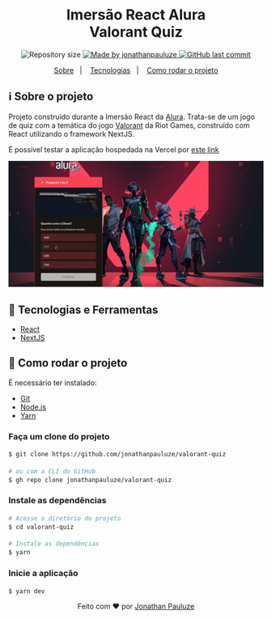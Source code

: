 <h1 align="center">
    Imersão React Alura <br/>
    Valorant Quiz
</h1>

<p align="center">	
  <img alt="Repository size" src="https://img.shields.io/github/repo-size/jonathanpauluze/valorant-quiz">
	
  <a href="https://www.linkedin.com/in/jonathanpauluze/">
    <img alt="Made by jonathanpauluze" src="https://img.shields.io/badge/made%20by-jonathanpauluze-%2304D361">
  </a>
  
  <a href="https://github.com/jonathanpauluze/valorant-quiz/commits/main">
    <img alt="GitHub last commit" src="https://img.shields.io/github/last-commit/jonathanpauluze/valorant-quiz">
  </a>

</p>
<p align="center">
  <a href="#information_source-Sobre-o-projeto">Sobre</a>&nbsp;&nbsp;&nbsp;|&nbsp;&nbsp;&nbsp;
  <a href="#rocket-tecnologias-e-ferramentas">Tecnologias</a>&nbsp;&nbsp;&nbsp;|&nbsp;&nbsp;&nbsp;
  <a href="#wrench-como-rodar-o-projeto">Como rodar o projeto</a>
</p>

## :information_source: Sobre o projeto

Projeto construído durante a Imersão React da [Alura](https://www.alura.com.br/c). Trata-se de um jogo de quiz com a temática do jogo [Valorant](https://playvalorant.com/pt-br/) da Riot Games, construído com React utilizando o framework NextJS.

É possível testar a aplicação hospedada na Vercel por [este link](https://valorant-quiz-jonathanpauluze.vercel.app)

![./.github/screenshot.png](./.github/application.gif)

## :rocket: Tecnologias e Ferramentas
- [React](https://reactjs.org)
- [NextJS](https://nextjs.org)
## :wrench: Como rodar o projeto

É necessário ter instalado:
- [Git](https://git-scm.com)
- [Node.js](https://nodejs.org/)
- [Yarn](https://yarnpkg.com/)

### Faça um clone do projeto

```bash
$ git clone https://github.com/jonathanpauluze/valorant-quiz

# ou com a CLI do GitHub
$ gh repo clone jonathanpauluze/valorant-quiz
```

### Instale as dependências
```bash
# Acesse o diretório do projeto
$ cd valorant-quiz

# Instale as dependências
$ yarn
```

### Inicie a aplicação
```bash
$ yarn dev
```


<p align="center">Feito com ♥ por <a href="https://linkedin.com/in/jonathanpauluze" target="_blank">Jonathan Pauluze</a></p>
